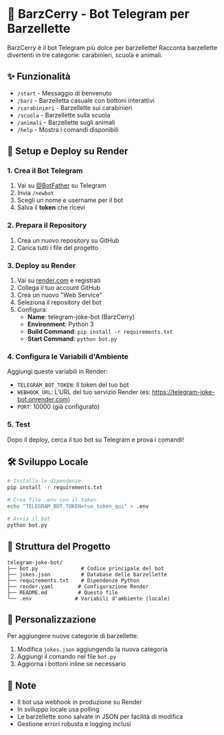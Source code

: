 # 🍒 BarzCerry - Bot Telegram per Barzellette

BarzCerry è il bot Telegram più dolce per barzellette! Racconta barzellette divertenti in tre categorie: carabinieri, scuola e animali.

## ✨ Funzionalità

- `/start` - Messaggio di benvenuto
- `/barz` - Barzelletta casuale con bottoni interattivi
- `/carabinieri` - Barzellette sui carabinieri
- `/scuola` - Barzellette sulla scuola
- `/animali` - Barzellette sugli animali
- `/help` - Mostra i comandi disponibili

## 🚀 Setup e Deploy su Render

### 1. Crea il Bot Telegram
1. Vai su [@BotFather](https://t.me/botfather) su Telegram
2. Invia `/newbot`
3. Scegli un nome e username per il bot
4. Salva il **token** che ricevi

### 2. Prepara il Repository
1. Crea un nuovo repository su GitHub
2. Carica tutti i file del progetto

### 3. Deploy su Render
1. Vai su [render.com](https://render.com) e registrati
2. Collega il tuo account GitHub
3. Crea un nuovo "Web Service"
4. Seleziona il repository del bot
5. Configura:
   - **Name**: telegram-joke-bot (BarzCerry)
   - **Environment**: Python 3
   - **Build Command**: `pip install -r requirements.txt`
   - **Start Command**: `python bot.py`

### 4. Configura le Variabili d'Ambiente
Aggiungi queste variabili in Render:
- `TELEGRAM_BOT_TOKEN`: Il token del tuo bot
- `WEBHOOK_URL`: L'URL del tuo servizio Render (es: https://telegram-joke-bot.onrender.com)
- `PORT`: 10000 (già configurato)

### 5. Test
Dopo il deploy, cerca il tuo bot su Telegram e prova i comandi!

## 🛠️ Sviluppo Locale

```bash
# Installa le dipendenze
pip install -r requirements.txt

# Crea file .env con il token
echo "TELEGRAM_BOT_TOKEN=tuo_token_qui" > .env

# Avvia il bot
python bot.py
```

## 📁 Struttura del Progetto

```
telegram-joke-bot/
├── bot.py              # Codice principale del bot
├── jokes.json          # Database delle barzellette
├── requirements.txt    # Dipendenze Python
├── render.yaml        # Configurazione Render
├── README.md          # Questo file
└── .env              # Variabili d'ambiente (locale)
```

## 🔧 Personalizzazione

Per aggiungere nuove categorie di barzellette:
1. Modifica `jokes.json` aggiungendo la nuova categoria
2. Aggiungi il comando nel file `bot.py`
3. Aggiorna i bottoni inline se necessario

## 📝 Note

- Il bot usa webhook in produzione su Render
- In sviluppo locale usa polling
- Le barzellette sono salvate in JSON per facilità di modifica
- Gestione errori robusta e logging inclusi
